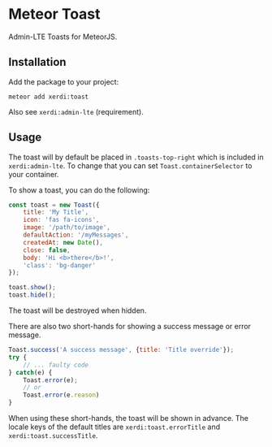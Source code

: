 # Meteor Toast

Admin-LTE Toasts for MeteorJS.

## Installation

Add the package to your project:

```shell
meteor add xerdi:toast
```

Also see `xerdi:admin-lte` (requirement).

## Usage

The toast will by default be placed in `.toasts-top-right` which is included in `xerdi:admin-lte`.
To change that you can set `Toast.containerSelector` to your container.

To show a toast, you can do the following:
```javascript
const toast = new Toast({
    title: 'My Title',
    icon: 'fas fa-icons',
    image: '/path/to/image',
    defaultAction: '/myMessages',
    createdAt: new Date(),
    close: false,
    body: 'Hi <b>there</b>!',
    'class': 'bg-danger'
});

toast.show();
toast.hide();
```

The toast will be destroyed when hidden.

There are also two short-hands for showing a success message or error message.
```javascript
Toast.success('A success message', {title: 'Title override'});
try {
    // ... faulty code
} catch(e) {
    Toast.error(e);
    // or
    Toast.error(e.reason)
}
```
When using these short-hands, the toast will be shown in advance.
The locale keys of the default titles are `xerdi:toast.errorTitle` and `xerdi:toast.successTitle`.

